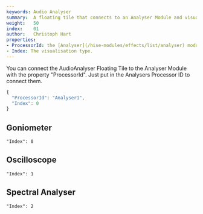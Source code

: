 ```yaml
---
keywords: Audio Analyser
summary:  A floating tile that connects to an Analyser Module and visualizes the audio signal
weight:   50
index:    01
author:   Christoph Hart
properties:
- ProcessorId: the [Analyser](/hise-modules/effects/list/analyser) module that collects the data for the visualisation
- Index: The visualisation type.
---
```


You can connect the AudioAnalyser Floating Tile to the Analyser Module with the property "ProcessorId". Just put in the Analysers Processor ID to connect them. 

```javascript
{
  "ProcessorId": "Analyser1",
  "Index": 0
}
``` 
## Goniometer

`"Index": 0`

## Oscilloscope

`"Index": 1`

## Spectral Analyser

`"Index": 2`